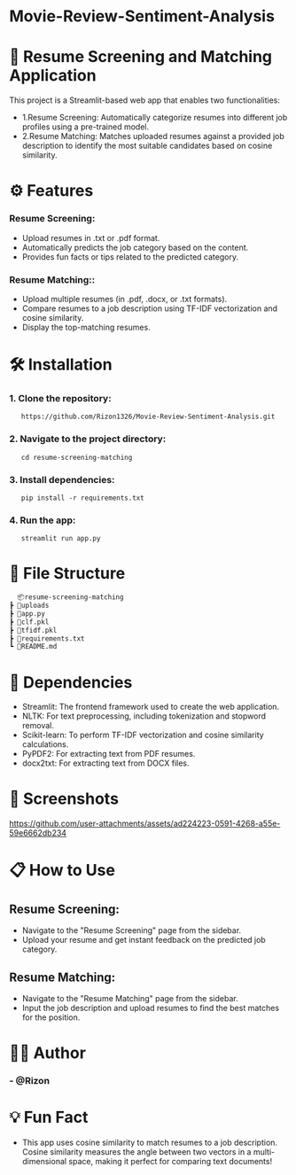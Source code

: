 # Movie-Review-Sentiment-Analysis
# 📄 Resume Screening and Matching Application
This project is a Streamlit-based web app that enables two functionalities:

- 1.Resume Screening: Automatically categorize resumes into different job profiles using a pre-trained model.
- 2.Resume Matching: Matches uploaded resumes against a provided job description to identify the most suitable candidates based on cosine similarity.

# ⚙️ Features
 ### Resume Screening:
 - Upload resumes in .txt or .pdf format.
 - Automatically predicts the job category based on the content.
 - Provides fun facts or tips related to the predicted category.

 ### Resume Matching::
 - Upload multiple resumes (in .pdf, .docx, or .txt formats).
 - Compare resumes to a job description using TF-IDF vectorization and cosine similarity.
 - Display the top-matching resumes.

# 🛠️ Installation
 ### 1. Clone the repository: 
       https://github.com/Rizon1326/Movie-Review-Sentiment-Analysis.git      
 ### 2. Navigate to the project directory:
       cd resume-screening-matching
 ### 3. Install dependencies:
       pip install -r requirements.txt
 ### 4. Run the app:
       streamlit run app.py
       
# 📂 File Structure
 ```bash
   📦resume-screening-matching
 ┣ 📂uploads
 ┣ 📜app.py
 ┣ 📜clf.pkl
 ┣ 📜tfidf.pkl
 ┣ 📜requirements.txt
 ┗ 📜README.md
```

# 🧰 Dependencies
 - Streamlit: The frontend framework used to create the web application.
 - NLTK: For text preprocessing, including tokenization and stopword removal.
 - Scikit-learn: To perform TF-IDF vectorization and cosine similarity calculations.
 - PyPDF2: For extracting text from PDF resumes.
 - docx2txt: For extracting text from DOCX files.

# 🎨 Screenshots 
https://github.com/user-attachments/assets/ad224223-0591-4268-a55e-59e6662db234

# 📋 How to Use
 ## Resume Screening:
  - Navigate to the "Resume Screening" page from the sidebar.
  - Upload your resume and get instant feedback on the predicted job category.
 ## Resume Matching:
  - Navigate to the "Resume Matching" page from the sidebar.
  - Input the job description and upload resumes to find the best matches for the position.
# 👨‍💻 Author
 ### - @Rizon
# 💡 Fun Fact
- This app uses cosine similarity to match resumes to a job description. Cosine similarity measures the angle between two vectors in a multi-dimensional space, making it perfect for comparing text documents!





 

   


